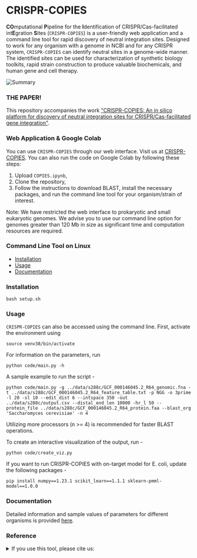# CRISPR-COPIES
**CO**mputational **P**ipeline for the **I**dentification of CRISPR/Cas-facilitated int**E**gration **S**ites (`CRISPR-COPIES`) is a user-friendly web application and a command line tool for rapid discovery of neutral integration sites. Designed to work for any organism with a genome in NCBI and for any CRISPR system, `CRISPR-COPIES` can identify neutral sites in a genome-wide manner. The identified sites can be used for characterization of synthetic biology toolkits, rapid strain construction to produce valuable biochemicals, and human gene and cell therapy.

![Summary](figs/GA.png)

### THE PAPER!
This repository accompanies the work ["CRISPR-COPIES: An in silico platform for discovery of neutral integration sites for CRISPR/Cas-facilitated gene integration"](https://www.biorxiv.org/content/10.1101/2023.09.06.556564v1.abstract).

### Web Application & Google Colab
You can use `CRISPR-COPIES` through our web interface. Visit us at [CRISPR-COPIES](https://biofoundry.web.illinois.edu/copies/). You can also run the code on Google Colab by following these steps: 
1. Upload `COPIES.ipynb`, 
2. Clone the repository, 
3. Follow the instructions to download BLAST, install the necessary packages, and run the command line tool for your organism/strain of interest. 

Note: We have restricted the web interface to prokaryotic and small eukaryotic genomes. We advise you to use our command line option for genomes greater than 120 Mb in size as significant time and computation resources are required. 

### Command Line Tool on Linux

- [Installation](#installation)
- [Usage](#usage)
- [Documentation](#documentation)

### Installation
```
bash setup.sh
```
### Usage

`CRISPR-COPIES` can also be accessed using the command line. First, activate the environment using
```
source venv38/bin/activate
```
For information on the parameters, run
```
python code/main.py -h
```
A sample example to run the script - 
```
python code/main.py -g ../data/s288c/GCF_000146045.2_R64_genomic.fna -t ../data/s288c/GCF_000146045.2_R64_feature_table.txt -p NGG -o 3prime -l 20 -sl 10 --edit_dist 6 --intspace 350 -out ../data/s288c/output.csv --distal_end_len 10000 -hr_l 50 --protein_file ../data/s288c/GCF_000146045.2_R64_protein.faa --blast_org 'Saccharomyces cerevisiae' -n 4
```

Utilizing more processors (n >= 4) is recommended for faster BLAST operations.

To create an interactive visualization of the output, run  -
```
python code/create_viz.py
```
If you want to run CRISPR-COPIES with on-target model for E. coli, update the following packages -
```
pip install numpy==1.23.1 scikit_learn==1.1.1 sklearn-pmml-model==1.0.0
```

### Documentation
Detailed information and sample values of parameters for different organisms is provided [here](https://biofoundry.web.illinois.edu/copies/docs).


### Reference
<details>
<summary>If you use this tool, please cite us:</summary>

```bibtex
Boob, Aashutosh Girish, et al. "CRISPR-COPIES: an in silico platform for discovery of neutral integration sites for CRISPR/Cas-facilitated gene integration." Nucleic acids research 52.6 (2024): e30-e30.
```
</details>
